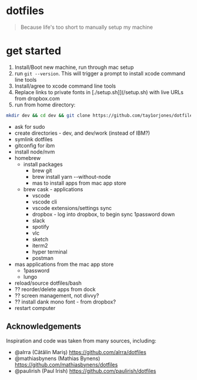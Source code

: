 # dotfiles

> Because life's too short to manually setup my machine

# get started

1. Install/Boot new machine, run through mac setup
2. run `git --version`. This will trigger a prompt to install xcode command line tools
3. Install/agree to xcode command line tools
4. Replace links to private fonts in [./setup.sh]](/setup.sh) with live URLs from dropbox.com
5. run from home directory:

```bash
mkdir dev && cd dev && git clone https://github.com/tay1orjones/dotfiles.git && cd dotfiles && sh setup.sh
```

- ask for sudo
- create directories - dev, and dev/work (instead of IBM?)
- symlink dotfiles
- gitconfig for ibm
- install node/nvm
- homebrew
  - install packages
    - brew git
    - brew install yarn --without-node
    - mas to install apps from mac app store
  - brew cask - applications
    - vscode
    - vscode cli
    - vscode extensions/settings sync
    - dropbox - log into dropbox, to begin sync 1password down
    - slack
    - spotify
    - vlc
    - sketch
    - iterm2
    - hyper terminal
    - postman
- mas applications from the mac app store
  - 1password
  - lungo
- reload/source dotfiles/bash
- ?? reorder/delete apps from dock
- ?? screen management, not divvy?
- ?? install dank mono font - from dropbox?
- restart computer

## Acknowledgements

Inspiration and code was taken from many sources, including:

- @alrra (Cãtãlin Mariş) https://github.com/alrra/dotfiles
- @mathiasbynens (Mathias Bynens) https://github.com/mathiasbynens/dotfiles
- @paulirish (Paul Irish) https://github.com/paulirish/dotfiles
